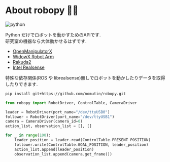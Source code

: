 # About robopy 🤖🐍

![python](https://img.shields.io/badge/python-3.7%20|%203.8%20|%203.9%20|%203.10-blue)

Python だけでロボットを動かすためのAPIです.  
研究室の機器なら大体動かせるはずです.

* [OpenManipulatorX](https://emanual.robotis.com/docs/en/platform/openmanipulator_x/overview/)
* [WidowX Robot Arm](https://www.unipos.net/find/product_item.php?id=3430)
* [Rakuda2](https://github.com/ROBOTIS-JAPAN-GIT/rakuda2_example)
* [Intel Realsense](https://www.intelrealsense.com/)

特殊な依存関係(ROS や librealsense)無しでロボットを動かしたりデータを取得したりできます.

```sh
pip install git+https://github.com/nomutin/robopy.git
```

```python
from robopy import RobotDriver, ControlTable, CameraDriver

leader = RobotDriver(port_name="/dev/ttyUSB0")
follower = RobotDriver(port_name="/dev/ttyUSB1")
camera = CameraDriver(camera_id=0)
action_list, observation_list = [], []

for _ in range(100):
    leader_position = leader.read(ControlTable.PRESENT_POSITION)
    follower.write(ControlTable.GOAL_POSITION, leader_position)
    action_list.append(leader_position)
    observation_list.append(camera.get_frame())
```

